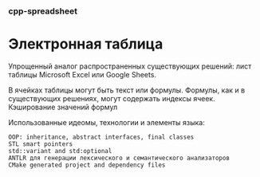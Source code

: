 ### cpp-spreadsheet
# Электронная таблица

Упрощенный аналог распространенных существующих решений: лист таблицы Microsoft Excel или Google Sheets.

В ячейках таблицы могут быть текст или формулы.
Формулы, как и в существующих решениях, могут содержать индексы ячеек.
Кэширование значений формул

Использованные идеомы, технологии и элементы языка:
```
OOP: inheritance, abstract interfaces, final classes
STL smart pointers
std::variant and std:optional
ANTLR для генерации лексического и семантического анализаторов
CMake generated project and dependency files
```
